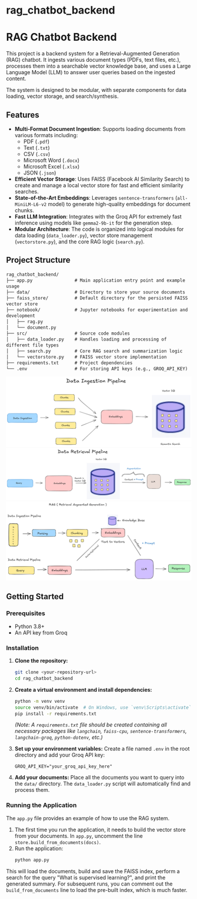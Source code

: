 # rag_chatbot_backend
# RAG Chatbot Backend

This project is a backend system for a Retrieval-Augmented Generation (RAG) chatbot. It ingests various document types (PDFs, text files, etc.), processes them into a searchable vector knowledge base, and uses a Large Language Model (LLM) to answer user queries based on the ingested content.

The system is designed to be modular, with separate components for data loading, vector storage, and search/synthesis.

## Features

- **Multi-Format Document Ingestion**: Supports loading documents from various formats including:
  - PDF (`.pdf`)
  - Text (`.txt`)
  - CSV (`.csv`)
  - Microsoft Word (`.docx`)
  - Microsoft Excel (`.xlsx`)
  - JSON (`.json`)
- **Efficient Vector Storage**: Uses FAISS (Facebook AI Similarity Search) to create and manage a local vector store for fast and efficient similarity searches.
- **State-of-the-Art Embeddings**: Leverages `sentence-transformers` (`all-MiniLM-L6-v2` model) to generate high-quality embeddings for document chunks.
- **Fast LLM Integration**: Integrates with the Groq API for extremely fast inference using models like `gemma2-9b-it` for the generation step.
- **Modular Architecture**: The code is organized into logical modules for data loading (`data_loader.py`), vector store management (`vectorstore.py`), and the core RAG logic (`search.py`).

## Project Structure

```
rag_chatbot_backend/
├── app.py                # Main application entry point and example usage
├── data/                 # Directory to store your source documents
├── faiss_store/          # Default directory for the persisted FAISS vector store
├── notebook/             # Jupyter notebooks for experimentation and development
│   ├── rag.py
│   └── document.py
├── src/                  # Source code modules
│   ├── data_loader.py    # Handles loading and processing of different file types
│   ├── search.py         # Core RAG search and summarization logic
│   └── vectorstore.py    # FAISS vector store implementation
├── requirements.txt      # Project dependencies
└── .env                  # For storing API keys (e.g., GROQ_API_KEY)
```

![RAG Pipeline](./Data_Ingestion_Pipeline.png?WT.mc_id=a)
![RAG Pipeline](./Data_Retrieval_Pipeline.png?WT.mc_id=a)
![RAG Pipeline](./RAG.png?WT.mc_id=a)

## Getting Started

### Prerequisites

- Python 3.8+
- An API key from Groq

### Installation

1.  **Clone the repository:**
    ```bash
    git clone <your-repository-url>
    cd rag_chatbot_backend
    ```

2.  **Create a virtual environment and install dependencies:**
    ```bash
    python -m venv venv
    source venv/bin/activate  # On Windows, use `venv\Scripts\activate`
    pip install -r requirements.txt
    ```
    *(Note: A `requirements.txt` file should be created containing all necessary packages like `langchain`, `faiss-cpu`, `sentence-transformers`, `langchain-groq`, `python-dotenv`, etc.)*

3.  **Set up your environment variables:**
    Create a file named `.env` in the root directory and add your Groq API key:
    ```
    GROQ_API_KEY="your_groq_api_key_here"
    ```

4.  **Add your documents:**
    Place all the documents you want to query into the `data/` directory. The `data_loader.py` script will automatically find and process them.

### Running the Application

The `app.py` file provides an example of how to use the RAG system.

1.  The first time you run the application, it needs to build the vector store from your documents. In `app.py`, uncomment the line `store.build_from_documents(docs)`.
2.  Run the application:
    ```bash
    python app.py
    ```

This will load the documents, build and save the FAISS index, perform a search for the query "What is supervised learning?", and print the generated summary. For subsequent runs, you can comment out the `build_from_documents` line to load the pre-built index, which is much faster.